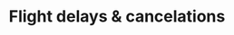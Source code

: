 ---
layout: post
title: Flight delays & cancelations
description: Is O'hare horribly slow? Which airline sucks?
img: /img/flight.png
redirect: https://data-slinky.github.io/STAT480/
---